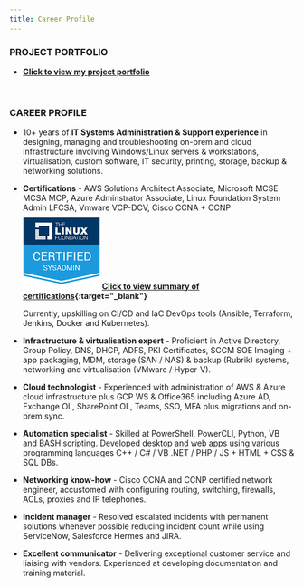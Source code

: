 ```yaml
---
title: Career Profile
---
```


### PROJECT PORTFOLIO

- **[Click to view my project portfolio](./projects)**

<br />

### CAREER PROFILE

- 10+ years of **IT Systems Administration & Support experience** in designing, managing and troubleshooting on-prem and cloud infrastructure involving Windows/Linux servers & workstations, virtualisation, custom software, IT security, printing, storage, backup & networking solutions. 

- **Certifications** - AWS Solutions Architect Associate, Microsoft MCSE MCSA MCP, Azure Adminstrator Associate, Linux Foundation System Admin LFCSA, Vmware VCP-DCV, Cisco CCNA + CCNP 
![](./assets/img/1_LFCS-600x600.png)
    **[Click to view summary of certifications](https://www.credly.com/users/md-emdadul-haque/badges?sort=-state_updated_at){:target="_blank"}**

    Currently, upskilling on CI/CD and IaC DevOps tools (Ansible, Terraform, Jenkins, Docker and Kubernetes).

- **Infrastructure & virtualisation expert** - Proficient in Active Directory, Group Policy, DNS, DHCP, ADFS, PKI Certificates, SCCM SOE Imaging + app packaging, MDM, storage (SAN / NAS) & backup (Rubrik) systems, networking and virtualisation (VMware / Hyper-V). 

- **Cloud technologist** - Experienced with administration of AWS & Azure cloud infrastructure plus GCP WS & Office365 including Azure AD, Exchange OL, SharePoint OL, Teams, SSO, MFA plus migrations and on-prem sync.

- **Automation specialist** - Skilled at PowerShell, PowerCLI, Python, VB and BASH scripting. Developed desktop and web apps using various programming languages C++ / C# / VB .NET / PHP / JS + HTML + CSS & SQL DBs. 

- **Networking know-how** - Cisco CCNA and CCNP certified network engineer, accustomed with configuring routing, switching, firewalls, ACLs, proxies and IP telephones.

- **Incident manager** - Resolved escalated incidents with permanent solutions whenever possible reducing incident count while using ServiceNow, Salesforce Hermes and JIRA.

- **Excellent communicator** - Delivering exceptional customer service and liaising with vendors. Experienced at developing documentation and training material. 

